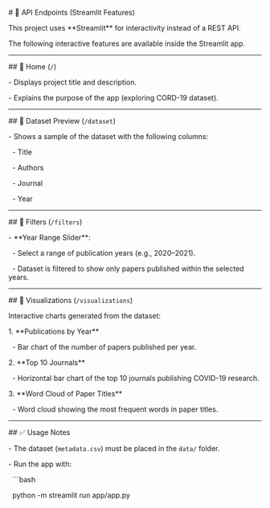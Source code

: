\# 📑 API Endpoints (Streamlit Features)



This project uses \*\*Streamlit\*\* for interactivity instead of a REST API.  

The following interactive features are available inside the Streamlit app.



---



\## 🔹 Home (`/`)

\- Displays project title and description.  

\- Explains the purpose of the app (exploring CORD-19 dataset).  



---



\## 🔹 Dataset Preview (`/dataset`)

\- Shows a sample of the dataset with the following columns:  

&nbsp; - Title  

&nbsp; - Authors  

&nbsp; - Journal  

&nbsp; - Year  



---



\## 🔹 Filters (`/filters`)

\- \*\*Year Range Slider\*\*:  

&nbsp; - Select a range of publication years (e.g., 2020–2021).  

&nbsp; - Dataset is filtered to show only papers published within the selected years.  



---



\## 🔹 Visualizations (`/visualizations`)

Interactive charts generated from the dataset:



1\. \*\*Publications by Year\*\*  

&nbsp;  - Bar chart of the number of papers published per year.  



2\. \*\*Top 10 Journals\*\*  

&nbsp;  - Horizontal bar chart of the top 10 journals publishing COVID-19 research.  



3\. \*\*Word Cloud of Paper Titles\*\*  

&nbsp;  - Word cloud showing the most frequent words in paper titles.  



---



\## ✅ Usage Notes

\- The dataset (`metadata.csv`) must be placed in the `data/` folder.  

\- Run the app with:  

&nbsp; ```bash

&nbsp; python -m streamlit run app/app.py



